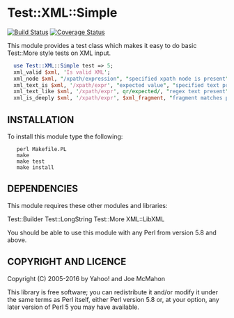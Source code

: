 # Test::XML::Simple

[![Build Status](https://travis-ci.org/joemcmahon/test-xml-simple.svg?branch=master)](https://travis-ci.org/joemcmahon/test-xml-simple)
[![Coverage Status](https://coveralls.io/repos/joemcmahon/test-xml-simple/badge.png?branch=master)](https://coveralls.io/r/joemcmahon/test-xml-simple?branch=master)

This module provides a test class which makes it easy to do basic
Test::More style tests on XML input.

```perl
  use Test::XML::Simple test => 5;
  xml_valid $xml, 'Is valid XML';
  xml_node $xml, "/xpath/expression", "specified xpath node is present";
  xml_text_is $xml, '/xpath/expr', "expected value", "specified text present";
  xml_text_like $xml, '/xpath/expr', qr/expected/, "regex text present";
  xml_is_deeply $xml, '/xpath/expr', $xml_fragment, "fragment matches path";
```

## INSTALLATION

To install this module type the following:

```
   perl Makefile.PL
   make
   make test
   make install
```

## DEPENDENCIES

This module requires these other modules and libraries:

  Test::Builder
  Test::LongString
  Test::More
  XML::LibXML

You should be able to use this module with any Perl from version 5.8 and above.

## COPYRIGHT AND LICENCE

Copyright (C) 2005-2016 by Yahoo! and Joe McMahon

This library is free software; you can redistribute it and/or modify
it under the same terms as Perl itself, either Perl version 5.8 or,
at your option, any later version of Perl 5 you may have available.

